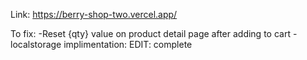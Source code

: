 Link: https://berry-shop-two.vercel.app/

To fix:
-Reset {qty} value on product detail page after adding to cart
-localstorage implimentation: EDIT: complete
